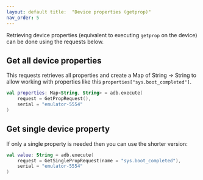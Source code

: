 ```yaml
---
layout: default title:  "Device properties (getprop)"
nav_order: 5
---
```


Retrieving device properties (equivalent to executing `getprop` on the device) can be done using the requests below.

## Get all device properties
This requests retrieves all properties and create a Map of String -> String to allow working with properties like this
 `properties["sys.boot_completed"]`.

```kotlin
val properties: Map<String, String> = adb.execute(
    request = GetPropRequest(),
    serial = "emulator-5554" 
)
```

## Get single device property
If only a single property is needed then you can use the shorter version:

```kotlin
val value: String = adb.execute(
    request = GetSinglePropRequest(name = "sys.boot_completed"),
    serial = "emulator-5554" 
)
```